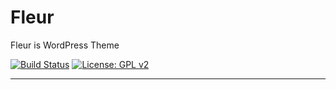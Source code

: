 # Fleur
Fleur is WordPress Theme

[![Build Status](https://travis-ci.org/mignonstyle/fleur.svg?branch=master)](https://travis-ci.org/mignonstyle/fleur) [![License: GPL v2](https://img.shields.io/badge/License-GPL%20v2-blue.svg)](https://img.shields.io/badge/License-GPL%20v2-blue.svg)

---

